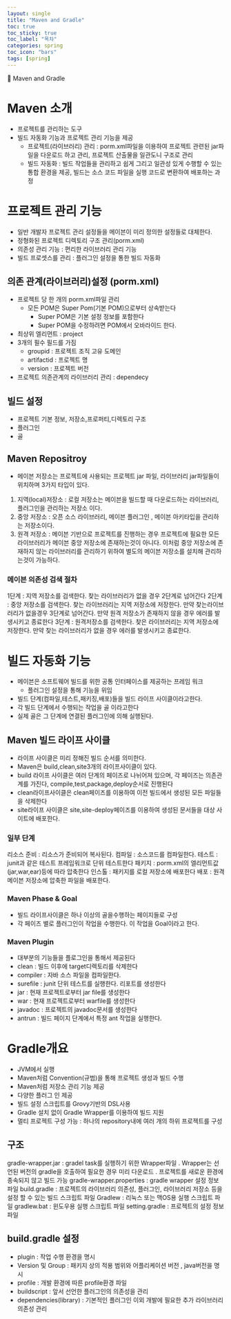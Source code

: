 ```yaml
---
layout: single
title: "Maven and Gradle"
toc: true
toc_sticky: true
toc_label: "목차"
categories: spring
toc_icon: "bars"
tags: [spring]
---
```


📘 Maven and Gradle

# Maven 소개
- 프로젝트를 관리하는 도구
- 빌드 자동화 기능과 프로젝트 관리 기능을 제공
    - 프로젝트(라이브러리) 관리 : porm.xml파일을 이용하여 프로젝트 관련된 jar파일을 다운로드 하고 관리, 프로젝트 산출물을 일관도니 구조로 관리
    - 빌드 자동화 : 빌드 작업들을 관리하고 쉽게 그리고 일관성 있게 수행할 수 있는 통합 환경을 제공, 빌드는 소스 코드 파일을 실행 코드로 변환하여 배포하는 과정

# 프로젝트 관리 기능
- 일반 개발자 프로젝트 관리 설정들을 메이븐이 미리 정의한 설정들로 대체한다.
- 정형화된 프로젝트 디렉토리 구조 관리(porm.xml)
- 의존성 관리 기능 : 편리한 라이브러리 관리 기능 
- 빌드 프로셋스를 관리 : 플러그인 설정을 통한 빌드 자동화

## 의존 관계(라이브러리)설정 (porm.xml)
- 프로젝트 당 한 개의 porm.xml파일 관리
    - 모든 POM은 Super Pom(기본 POM)으로부터 상속받는다
        - Super POM은 기본 설정 정보를 포함한다
        - Super POM을 수정하려면 POM에서 오바라이드 한다.
- 최상위 엘리먼트 : project
- 3개의 필수 필드를 가짐
    - groupid : 프로젝트 조직 고유 도메인
    - artifactid : 프로젝트 명
    - version : 프로젝트 버전
- 프로젝트 의존관계의 라이브러리 관리 : dependecy

## 빌드 설정
- 프로젝트 기본 정보, 저장소,프로퍼티,디렉토리 구조
- 플러그인
- 골

## Maven Repositroy
- 메이븐 저장소는 프로젝트에 사용되는 프로젝트 jar 파일, 라이브러리 jar파일들이 위치하며 3가지 타입이 있다. 
1. 지역(local)저장소 : 로컬 저장소는 메이븐을 빌드할 때 다운로드하는 라이브러리, 플러그인을 관리하는 저장소 이다. 
2. 중앙 저장소 : 오픈 소스 라이브러리, 메이븐 플러그인 , 메이븐 아키타입을 관리하는 저장소이다.
3. 원격 저장소 : 메이븐 기반으로 프로젝트를 진행하는 경우 프로젝트에 필요한 모든 라이브러리가 메이븐 중앙 저장소에 존재하는것이 아니다. 이처럼 중앙 저장소에 존재하지 않는 라이브러리를 관리하기 위하여 별도의 메이븐 저장소를 설치해 관리하는것이 가능하다.

### 메이븐 의존성 검색 절차
1단계 : 지역 저장소를 검색한다. 찾는 라이브러리가 없을 경우 2단계로 넘어간다
2단계 : 중앙 저장소를 검색한다. 찾는 라이브러리는 지역 저장소에 저장한다. 만약 찾는라이브러리가 없을경우 3단계로 넘어간다. 만약 원격 저장소가 존재하지 않을 경우 에러를 발생시키고 종료한다
3단계 : 원격저장소를 검색한다. 찾은 라이브러리는 지역 저장소에 저장한다. 만약 찾는 라이브러리가 없을 경우 에러를 발생시키고 종료한다.

# 빌드 자동화 기능
- 메이븐은 소프트웨어 빌드를 위한 공통 인터페이스를 제공하는 프레임 워크 
    - 플러그인 설정을 통해 기능을 위임
- 빌드 단계(컴파일,테스트,패키징,배포)들을 빌드 라이프 사이클이라고한다.
- 각 빌드 단계에서 수행되는 작업을 골 이라고한다
- 실제 골은 그 단계에 연결된 플러그인에 의해 실행된다.

## Maven 빌드 라이프 사이클
- 라이프 사이클은 미리 정해진 빌드 순서를 의미한다.
- Maven은 build,clean,site3개의 라이프사이클이 있다.
- build 라이프 사이클은 여러 단계의 페이즈로 나뉘어져 있으며, 각 페이즈는 의존관계를 가진다, compile,test,package,deploy순서로 진행된다
- clean라이프사이클은 clean페이즈를 이용하여 이전 빌드에서 생성된 모든 파일들을 삭제한다
- site라이프 사이클은 site,site-deploy페이즈를 이용하여 생성된 문서들을 대상 사이트에 배포한다.

### 일부 단계
리소스 준비 : 리소스가 준비되어 복사된다.
컴파일 : 소스코드를 컴파일한다.
테스트 : junit과 같은 테스트 프레임워크로 단위 테스트한다
패키지 : porm.xml의 엘리먼트값(jar,war,ear)등에 따라 압축한다
인스톨 : 패키지를 로컬 저장소에 배포한다
배포 : 원격 메이븐 저장소에 압축한 파일을 배포한다.

### Maven Phase & Goal
- 빌드 라이프사이클은 하나 이상의 골을수행하는 페이지들로 구성
- 각 페이즈 별로 플러그인이 작업을 수행한다. 이 작업을 Goal이라고 한다.

### Maven Plugin
- 대부분의 기능들을 플로그인을 통해서 제공된다
- clean : 빌드 이후에 target디렉토리를 삭제한다
- compiler : 자바 소스 파일을 컴파일한다.
- surefile : junit 단위 테스트를 실행한다. 리포트를 생성한다
- jar : 현재 프로젝트로부터 jar file를 생성한다
- war : 현재 프로젝트로부터 warfile를 생성한다
- javadoc : 프로젝트의 javadoc문서를 생성한다
- antrun : 빌드 페이지 단계에서 특정 ant 작업을 실행한다.

# Gradle개요
- JVM에서 실행
- Maven처럼 Convention(규범)을 통해 프로젝트 생성과 빌드 수행
- Maven처럼 저장소 관리 기능 제공
- 다양한 플러그 인 제공
- 빌드 설정 스크립트를 Grovy기반의 DSL사용
- Gradle 설치 없이 Gradle Wrapper를 이용하여 빌드 지원
- 멀티 프로젝트 구성  가능 : 하나의 repository내에 여러 개의 하위 프로젝트를 구성

## 구조
gradle-wrapper.jar : gradel task를 실행하기 위한 Wrapper파일 . Wrapper는 선언된 버전의 gradle을 호출하여 필요한 경우 미리 다운로드 . 프로젝트를 새로운 환경에 종속되지 않고 빌드 가능
gradle-wrapper.properties : gradle wrapper 설정 정보 파일
build.gradle : 프로젝트의 라이브러리 의존성, 플러그인, 라이브러리 저장소 등을 설정
할 수 있는 빌드 스크립트 파일
Gradlew : 리눅스 또는 맥OS용 실행 스크립트 파일
gradlew.bat : 윈도우용 실행 스크립트 파일
setting.gradle : 프로젝트의 설정 정보 파일

## build.gradle 설정
- plugin : 작업 수행 환경을 명시
- Version 및 Group : 패키지 상의 적용 범위와 어플리케이션 버전 , java버전을 명시
- profile : 개발 환경에 따른 profile환경 파일
- buildscript : 앞서 선언한 플러그인의 의존성을 관리
- dependencies(library) : 기본적인 플러그인 이외 개발에 필요한 추가 라이브러리 의존성 관리